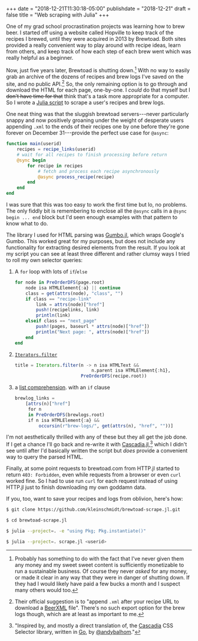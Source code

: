 +++
date = "2018-12-21T11:30:18-05:00"
publishdate = "2018-12-21"
draft = false
title = "Web scraping with Julia"
+++

One of my grad school procrastination projects was learning how to brew beer.  I
started off using a website called Hopville to keep track of the recipes I
brewed, until they were acquired in 2013 by Brewtoad.  Both sites provided a
really convenient way to play around with recipe ideas, learn from others, and
keep track of how each step of each brew went which was really helpful as a
beginner.

Now, just five years later, Brewtoad is shutting down.[^ask-for-money] With no
way to easily grab an archive of the dozens of recipes and brew logs I've saved
on the site, and no public API.[^xml]  So, the only remaining option is to go
through and download the HTML for each page, one-by-one.  I _could_ do that
myself but I ~~don't have time for that~~ think that's a task more appropriate
for a computer.  So I wrote a [Julia
script](https://github.com/kleinschmidt/brewtoad-scrape.jl) to scrape a user's
recipes and brew logs.

<!--more-->

One neat thing was that the sluggish brewtoad servers---never particularly
snappy and now positively groaning under the weight of desperate users
appending `.xml` to the ends of their recipes one by one before they're gone
forever on December 31---provide the perfect use case for `@async`:

```julia
function main(userid)
    recipes = recipe_links(userid)
    # wait for all recipes to finish processing before return
    @sync begin
        for recipe in recipes
            # fetch and process each recipe asynchronously
            @async process_recipe(recipe)
        end
    end
end
```

I was sure that this was too easy to work the first time but lo, no problems.
The only fiddly bit is remembering to enclose all the `@async` calls in a
`@sync begin ... end` block but I'd seen enough examples with that pattern to
know what to do.

The library I used for HTML parsing was
[Gumbo.jl](https://github.com/JuliaWeb/Gumbo.jl), which wraps Google's Gumbo.
This worked great for my purposes, but does not include any functionality for
extracting desired elements from the result.  If you look at my script you can
see at least three different and rather clumsy ways I tried to roll my own
selector queries:

1. A `for` loop with lots of `if`/`else`

    ```julia
    for node in PreOrderDFS(page.root)
        node isa HTMLElement{:a} || continue
        class = get(attrs(node), "class", "")
        if class == "recipe-link"
            link = attrs(node)["href"]
            push!(recipelinks, link)
            println(link)
        elseif class == "next_page"
            push!(pages, baseurl * attrs(node)["href"])
            println("Next page: ", attrs(node)["href"])
        end
    end
    ```
 
2. [`Iterators.filter`](https://docs.julialang.org/en/v1/base/iterators/index.html#Base.Iterators.filter)

    ```julia
    title = Iterators.filter(n -> n isa HTMLText && 
                                 n.parent isa HTMLElement{:h1},
                             PreOrderDFS(recipe.root))
    ```

3. a [list
   comprehension](https://docs.julialang.org/en/v1/manual/arrays/#Comprehensions-1).
   with an `if` clause

    ```julia
    brewlog_links = 
        [attrs(n)["href"]
         for n
         in PreOrderDFS(brewlogs.root)
         if n isa HTMLElement{:a} && 
             occursin(r"brew-logs/", get(attrs(n), "href", ""))]
    ```

I'm not aesthetically thrilled with any of these but they all get the job done.
If I get a chance I'll go back and re-write it with
[Cascadia.jl](https://github.com/Algocircle/Cascadia.jl),[^cascadia] which I
didn't see until after I'd basically written the script but _does_ provide a
convenient way to query the parsed HTML.

Finally, at some point requests to brewtoad.com from HTTP.jl started to return
`403: Forbidden`, even while requests from a browser or even `curl` worked
fine.  So I had to use run `curl` for each request instead of using HTTP.jl just
to finish downloading my own goddamn data.

If you, too, want to save your recipes and logs from oblivion, here's how:

```bash
$ git clone https://github.com/kleinschmidt/brewtoad-scrape.jl.git

$ cd brewtoad-scrape.jl

$ julia --project=. -e "using Pkg; Pkg.instantiate()"

$ julia --project=. scrape.jl <userid>
```

[^ask-for-money]: Probably has something to do with the fact that I've never
    given them any money and my sweet sweet content is sufficiently monetizable
    to run a sustainable business.  Of course they never _asked_ for any money,
    or made it clear in any way that they were in danger of shutting down.  If
    they had I would likely have paid a few bucks a month and I suspect many
    others would too.

[^xml]: Their official suggestion is to "append `.xml` after your recipe URL to
    download a [BeerXML](https://en.wikipedia.org/wiki/BeerXML) file".  There's
    no such export option for the brew logs though, which are at least as
    important to me.

[^cascadia]: "Inspired by, and mostly a direct translation of, the
    [Cascadia](https://github.com/andybalholm/cascadia) CSS Selector library,
    written in [Go](https://golang.org/), by
    [@andybalhom](https://github.com/andybalholm)."

